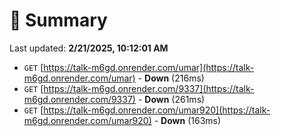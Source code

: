# 📖 Summary
Last updated: **2/21/2025, 10:12:01 AM**

- `GET` [https://talk-m6gd.onrender.com/umar](https://talk-m6gd.onrender.com/umar) - **Down** (216ms)
- `GET` [https://talk-m6gd.onrender.com/9337](https://talk-m6gd.onrender.com/9337) - **Down** (261ms)
- `GET` [https://talk-m6gd.onrender.com/umar920](https://talk-m6gd.onrender.com/umar920) - **Down** (163ms)
